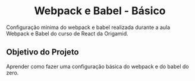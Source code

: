 <h1 align="center">Webpack e Babel - Básico</h1>
Configuração mínima do webpack e babel realizada durante a aula Webpack e Babel do curso de React da Origamid.

## Objetivo do Projeto

Aprender como fazer uma configuração básica do webpack e do babel do zero.
